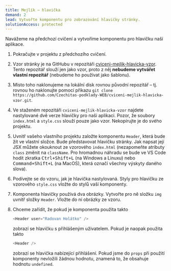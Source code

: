 ```yaml
---
title: Mejlík – hlavička
demand: 2
lead: Vytvořte komponentu pro zobrazování hlavičky stránky.
solutionAccess: protected
---
```


Navážeme na předchozí cvičení a vytvoříme komponentu pro hlavičku naší aplikace.

1. Pokračujte v projektu z předchozího cvičení.
1. Vzor stránky je na GitHubu v repozitáři [cviceni-mejlik-hlavicka-vzor](https://github.com/Czechitas-podklady-WEB/cviceni-mejlik-hlavicka-vzor). Tento repozitář slouží jen jako vzor, proto z něj **nebudeme vytvářet vlastní repozitář** (nebudeme ho používat jako šablonu).
1. Místo toho naklonujeme na lokální disk rovnou původní repozitář – tj. rovnou ho naklonujte pomocí příkazu `git clone https://github.com/Czechitas-podklady-WEB/cviceni-mejlik-hlavicka-vzor.git`.
1. Ve staženém repozitáři `cviceni-mejlik-hlavicka-vzor` najdete nastylované dvě verze hlavičky pro naši aplikaci. Pozor, že soubory `index.html` a `style.css` slouží pouze jako vzor. Nekopírujte je do svého projektu.
1. Uvnitř vašeho vlastního projektu založte komponentu `Header`, která bude žít ve vlastní složce. Bude představovat hlavičku stránky. Jak napsat její JSX můžete okouknout ze vzorového `index.html` (nezapomeňte atributy `class` změnit na `className`. Pro hromadnou náhradu se bude ve VS Code hodit zkratka <kbd>Ctrl+Shift+L</kbd> (na Windows a Linuxu) nebo <kbd>Command+Shift+L</kbd> (na MacOS), která označí všechny výskyty daného slova).
1. Podívejte se do vzoru, jak je hlavička nastylovaná. Styly pro hlavičku ze vzorového `style.css` vložte do stylů vaší komponenty.
1. Komponenta hlavičky používá dva obrázky. Vytvořte pro ně složku `img` uvnitř složky `Header`. Vložte do ní obrázky ze vzoru.
1. Chceme zařídit, že pokud je komponenta použita takto

   ```js
   <Header user="Radovan Holátko" />
   ```

   zobrazí se hlavičku s přihlášeným uživatelem. Pokud je naopak použita takto

   ```js
   <Header />
   ```

   zobrazí se hlavička nabízející přihlášení. Pokud jsme do `props` při použití komponenty nevložili žádnou hodnotu, znamená to, že obsahuje hodnotu `undefined`.
